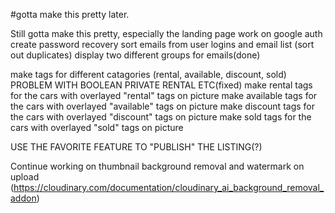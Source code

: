 #gotta make this pretty later.

Still gotta make this pretty, especially the landing page
work on google auth
create password recovery
sort emails from user logins and email list (sort out duplicates) 
    display two different groups for emails(done)

make tags for different catagories (rental, available, discount, sold) PROBLEM WITH BOOLEAN PRIVATE RENTAL ETC(fixed)
    make rental tags for the cars with overlayed "rental" tags on picture
    make available tags for the cars with overlayed "available" tags on picture
    make discount tags for the cars with overlayed "discount" tags on picture
    make sold tags for the cars with overlayed "sold" tags on picture

USE THE FAVORITE FEATURE TO "PUBLISH" THE LISTING(?)

Continue working on thumbnail background removal and watermark on upload (https://cloudinary.com/documentation/cloudinary_ai_background_removal_addon)


